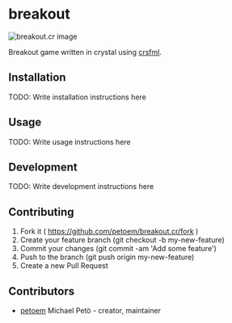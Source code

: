 # breakout

![breakout.cr image](https://raw.githubusercontent.com/petoem/breakout.cr/master/game.gif)

Breakout game written in crystal using [crsfml](https://github.com/oprypin/crsfml).

## Installation

TODO: Write installation instructions here

## Usage

TODO: Write usage instructions here

## Development

TODO: Write development instructions here

## Contributing

1. Fork it ( https://github.com/petoem/breakout.cr/fork )
2. Create your feature branch (git checkout -b my-new-feature)
3. Commit your changes (git commit -am 'Add some feature')
4. Push to the branch (git push origin my-new-feature)
5. Create a new Pull Request

## Contributors

- [petoem](https://github.com/petoem) Michael Petö - creator, maintainer

